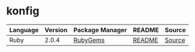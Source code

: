 # konfig

|Language|Version|Package Manager|README|Source|
|-|-|-|-|-|
|Ruby|2.0.4|[RubyGems](https://rubygems.org/gems/snaptrade/versions/2.0.4)|[README](https://github.com/passiv/snaptrade-sdks/tree/HEAD/sdks/ruby#readme)|[Source](https://github.com/passiv/snaptrade-sdks/tree/HEAD/sdks/ruby)|
